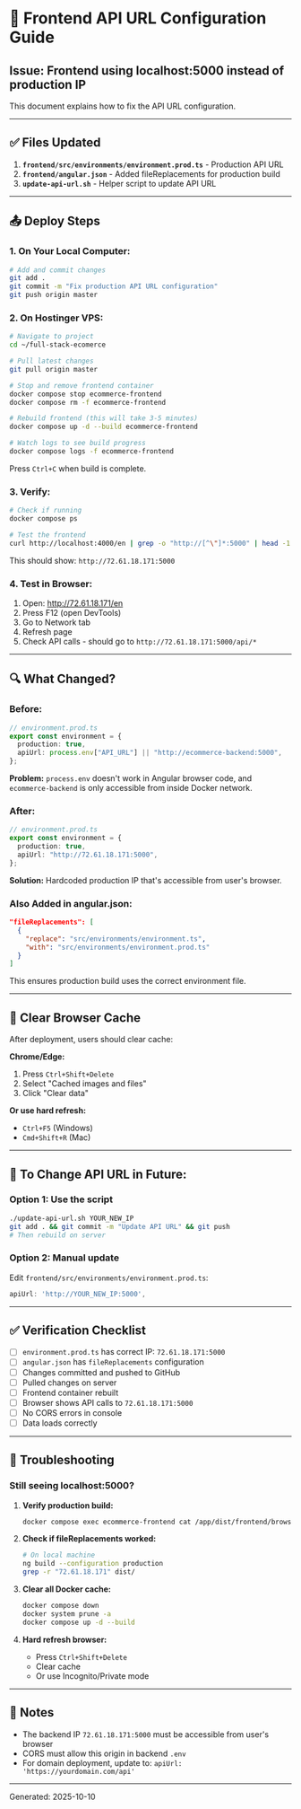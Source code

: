 # 🔧 Frontend API URL Configuration Guide

## Issue: Frontend using localhost:5000 instead of production IP

This document explains how to fix the API URL configuration.

---

## ✅ Files Updated

1. **`frontend/src/environments/environment.prod.ts`** - Production API URL
2. **`frontend/angular.json`** - Added fileReplacements for production build
3. **`update-api-url.sh`** - Helper script to update API URL

---

## 📤 Deploy Steps

### 1. On Your Local Computer:

```bash
# Add and commit changes
git add .
git commit -m "Fix production API URL configuration"
git push origin master
```

### 2. On Hostinger VPS:

```bash
# Navigate to project
cd ~/full-stack-ecomerce

# Pull latest changes
git pull origin master

# Stop and remove frontend container
docker compose stop ecommerce-frontend
docker compose rm -f ecommerce-frontend

# Rebuild frontend (this will take 3-5 minutes)
docker compose up -d --build ecommerce-frontend

# Watch logs to see build progress
docker compose logs -f ecommerce-frontend
```

Press `Ctrl+C` when build is complete.

### 3. Verify:

```bash
# Check if running
docker compose ps

# Test the frontend
curl http://localhost:4000/en | grep -o "http://[^\"]*:5000" | head -1
```

This should show: `http://72.61.18.171:5000`

### 4. Test in Browser:

1. Open: http://72.61.18.171/en
2. Press F12 (open DevTools)
3. Go to Network tab
4. Refresh page
5. Check API calls - should go to `http://72.61.18.171:5000/api/*`

---

## 🔍 What Changed?

### Before:

```typescript
// environment.prod.ts
export const environment = {
  production: true,
  apiUrl: process.env["API_URL"] || "http://ecommerce-backend:5000",
};
```

**Problem:** `process.env` doesn't work in Angular browser code, and `ecommerce-backend` is only accessible from inside Docker network.

### After:

```typescript
// environment.prod.ts
export const environment = {
  production: true,
  apiUrl: "http://72.61.18.171:5000",
};
```

**Solution:** Hardcoded production IP that's accessible from user's browser.

### Also Added in angular.json:

```json
"fileReplacements": [
  {
    "replace": "src/environments/environment.ts",
    "with": "src/environments/environment.prod.ts"
  }
]
```

This ensures production build uses the correct environment file.

---

## 🎯 Clear Browser Cache

After deployment, users should clear cache:

**Chrome/Edge:**

1. Press `Ctrl+Shift+Delete`
2. Select "Cached images and files"
3. Click "Clear data"

**Or use hard refresh:**

- `Ctrl+F5` (Windows)
- `Cmd+Shift+R` (Mac)

---

## 🔄 To Change API URL in Future:

### Option 1: Use the script

```bash
./update-api-url.sh YOUR_NEW_IP
git add . && git commit -m "Update API URL" && git push
# Then rebuild on server
```

### Option 2: Manual update

Edit `frontend/src/environments/environment.prod.ts`:

```typescript
apiUrl: 'http://YOUR_NEW_IP:5000',
```

---

## ✅ Verification Checklist

- [ ] `environment.prod.ts` has correct IP: `72.61.18.171:5000`
- [ ] `angular.json` has `fileReplacements` configuration
- [ ] Changes committed and pushed to GitHub
- [ ] Pulled changes on server
- [ ] Frontend container rebuilt
- [ ] Browser shows API calls to `72.61.18.171:5000`
- [ ] No CORS errors in console
- [ ] Data loads correctly

---

## 🐛 Troubleshooting

### Still seeing localhost:5000?

1. **Verify production build:**

   ```bash
   docker compose exec ecommerce-frontend cat /app/dist/frontend/browser/main-*.js | grep -o "http://[^\"]*:5000" | head -1
   ```

2. **Check if fileReplacements worked:**

   ```bash
   # On local machine
   ng build --configuration production
   grep -r "72.61.18.171" dist/
   ```

3. **Clear all Docker cache:**

   ```bash
   docker compose down
   docker system prune -a
   docker compose up -d --build
   ```

4. **Hard refresh browser:**
   - Press `Ctrl+Shift+Delete`
   - Clear cache
   - Or use Incognito/Private mode

---

## 📝 Notes

- The backend IP `72.61.18.171:5000` must be accessible from user's browser
- CORS must allow this origin in backend `.env`
- For domain deployment, update to: `apiUrl: 'https://yourdomain.com/api'`

---

Generated: 2025-10-10
